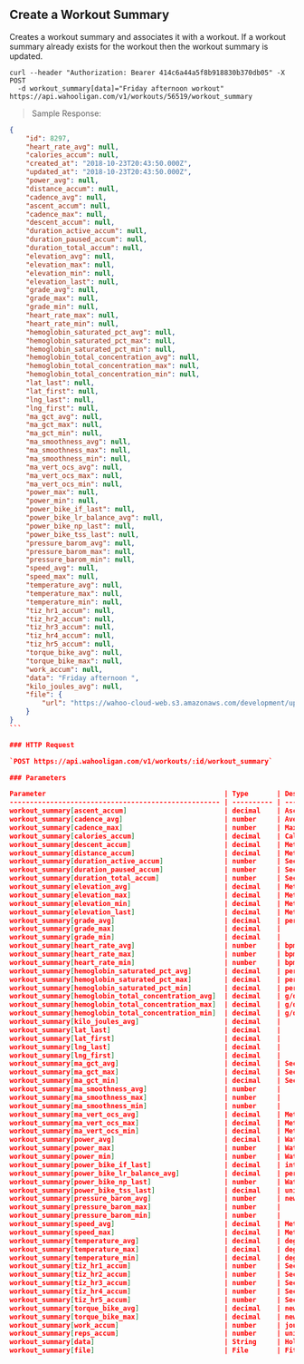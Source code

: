 ## Create a Workout Summary

Creates a workout summary and associates it with a workout. If a workout summary already exists for the workout then the workout summary is updated.

```shell
curl --header "Authorization: Bearer 414c6a44a5f8b918830b370db05" -X POST
  -d workout_summary[data]="Friday afternoon workout" https://api.wahooligan.com/v1/workouts/56519/workout_summary
```

> Sample Response:

``````json
{
    "id": 8297,
    "heart_rate_avg": null,
    "calories_accum": null,
    "created_at": "2018-10-23T20:43:50.000Z",
    "updated_at": "2018-10-23T20:43:50.000Z",
    "power_avg": null,
    "distance_accum": null,
    "cadence_avg": null,
    "ascent_accum": null,
    "cadence_max": null,
    "descent_accum": null,
    "duration_active_accum": null,
    "duration_paused_accum": null,
    "duration_total_accum": null,
    "elevation_avg": null,
    "elevation_max": null,
    "elevation_min": null,
    "elevation_last": null,
    "grade_avg": null,
    "grade_max": null,
    "grade_min": null,
    "heart_rate_max": null,
    "heart_rate_min": null,
    "hemoglobin_saturated_pct_avg": null,
    "hemoglobin_saturated_pct_max": null,
    "hemoglobin_saturated_pct_min": null,
    "hemoglobin_total_concentration_avg": null,
    "hemoglobin_total_concentration_max": null,
    "hemoglobin_total_concentration_min": null,
    "lat_last": null,
    "lat_first": null,
    "lng_last": null,
    "lng_first": null,
    "ma_gct_avg": null,
    "ma_gct_max": null,
    "ma_gct_min": null,
    "ma_smoothness_avg": null,
    "ma_smoothness_max": null,
    "ma_smoothness_min": null,
    "ma_vert_ocs_avg": null,
    "ma_vert_ocs_max": null,
    "ma_vert_ocs_min": null,
    "power_max": null,
    "power_min": null,
    "power_bike_if_last": null,
    "power_bike_lr_balance_avg": null,
    "power_bike_np_last": null,
    "power_bike_tss_last": null,
    "pressure_barom_avg": null,
    "pressure_barom_max": null,
    "pressure_barom_min": null,
    "speed_avg": null,
    "speed_max": null,
    "temperature_avg": null,
    "temperature_max": null,
    "temperature_min": null,
    "tiz_hr1_accum": null,
    "tiz_hr2_accum": null,
    "tiz_hr3_accum": null,
    "tiz_hr4_accum": null,
    "tiz_hr5_accum": null,
    "torque_bike_avg": null,
    "torque_bike_max": null,
    "work_accum": null,
    "data": "Friday afternoon ",
    "kilo_joules_avg": null,
    "file": {
        "url": "https://wahoo-cloud-web.s3.amazonaws.com/development/uploads/workout_file/file/EjA4DJCoIaG-f2fB2MLLLg/4_Mile_Segment_.fit"
    }
}
```

### HTTP Request

`POST https://api.wahooligan.com/v1/workouts/:id/workout_summary`

### Parameters

Parameter                                            | Type       | Description
---------------------------------------------------- | ---------- | -----------
workout_summary[ascent_accum]                        | decimal    | Ascent in meters
workout_summary[cadence_avg]                         | number     | Average rotations per minute
workout_summary[cadence_max]                         | number     | Max rotations per minute
workout_summary[calories_accum]                      | decimal    | Calories (kCal)
workout_summary[descent_accum]                       | decimal    | Meters
workout_summary[distance_accum]                      | decimal    | Meters
workout_summary[duration_active_accum]               | number     | Seconds
workout_summary[duration_paused_accum]               | number     | Seconds
workout_summary[duration_total_accum]                | number     | Seconds
workout_summary[elevation_avg]                       | decimal    | Meters
workout_summary[elevation_max]                       | decimal    | Meters
workout_summary[elevation_min]                       | decimal    | Meters
workout_summary[elevation_last]                      | decimal    | Meters
workout_summary[grade_avg]                           | decimal    | percentage
workout_summary[grade_max]                           | decimal    |
workout_summary[grade_min]                           | decimal    |
workout_summary[heart_rate_avg]                      | number     | bpm
workout_summary[heart_rate_max]                      | number     | bpm
workout_summary[heart_rate_min]                      | number     | bpm
workout_summary[hemoglobin_saturated_pct_avg]        | decimal    | percentage
workout_summary[hemoglobin_saturated_pct_max]        | decimal    | percentage
workout_summary[hemoglobin_saturated_pct_min]        | decimal    | percentage
workout_summary[hemoglobin_total_concentration_avg]  | decimal    | g/dL
workout_summary[hemoglobin_total_concentration_max]  | decimal    | g/dL
workout_summary[hemoglobin_total_concentration_min]  | decimal    | g/dL
workout_summary[kilo_joules_avg]                     | decimal    |
workout_summary[lat_last]                            | decimal    |
workout_summary[lat_first]                           | decimal    |
workout_summary[lng_last]                            | decimal    |
workout_summary[lng_first]                           | decimal    |
workout_summary[ma_gct_avg]                          | decimal    | Seconds
workout_summary[ma_gct_max]                          | decimal    | Seconds
workout_summary[ma_gct_min]                          | decimal    | Seconds
workout_summary[ma_smoothness_avg]                   | number     |
workout_summary[ma_smoothness_max]                   | number     |
workout_summary[ma_smoothness_min]                   | number     |
workout_summary[ma_vert_ocs_avg]                     | decimal    | Meters
workout_summary[ma_vert_ocs_max]                     | decimal    | Meters
workout_summary[ma_vert_ocs_min]                     | decimal    | Meters
workout_summary[power_avg]                           | decimal    | Watts
workout_summary[power_max]                           | number     | Watts
workout_summary[power_min]                           | number     | Watts
workout_summary[power_bike_if_last]                  | decimal    | intensity factor
workout_summary[power_bike_lr_balance_avg]           | decimal    | percentage
workout_summary[power_bike_np_last]                  | number     | Watts
workout_summary[power_bike_tss_last]                 | decimal    | unitless
workout_summary[pressure_barom_avg]                  | number     | newtons per meter squared
workout_summary[pressure_barom_max]                  | number     |
workout_summary[pressure_barom_min]                  | number     |
workout_summary[speed_avg]                           | decimal    | Meters/Sec
workout_summary[speed_max]                           | decimal    | Meters/Sec
workout_summary[temperature_avg]                     | decimal    | degrees celsius
workout_summary[temperature_max]                     | decimal    | degrees celsius
workout_summary[temperature_min]                     | decimal    | degrees celsius
workout_summary[tiz_hr1_accum]                       | number     | Seconds
workout_summary[tiz_hr2_accum]                       | number     | Seconds
workout_summary[tiz_hr3_accum]                       | number     | Seconds
workout_summary[tiz_hr4_accum]                       | number     | Seconds
workout_summary[tiz_hr5_accum]                       | number     | Seconds
workout_summary[torque_bike_avg]                     | decimal    | newton / meters
workout_summary[torque_bike_max]                     | decimal    | newton / meters
workout_summary[work_accum]                          | number     | joules
workout_summary[reps_accum]                          | number     | unitless
workout_summary[data]                                | String     | Holds raw fields + additional fields
workout_summary[file]                                | File       | Fit file

